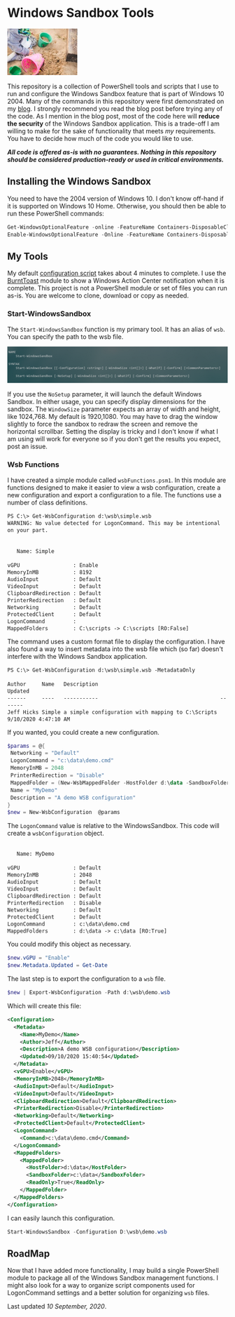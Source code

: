 # Windows Sandbox Tools

![sandbox](images/sandbox.jpg)

This repository is a collection of PowerShell tools and scripts that I use to run and configure the Windows Sandbox feature that is part of Windows 10 2004. Many of the commands in this repository were first demonstrated on my [blog](https://jdhitsolutions.com/blog/powershell/7621/doing-more-with-windows-sandbox/). I strongly recommend you read the blog post before trying any of the code. As I mention in the blog post, most of the code here will __reduce the security__ of the Windows Sandbox application. This is a trade-off I am willing to make for the sake of functionality that meets *my* requirements. You have to decide how much of the code you would like to use.

__*All code is offered as-is with no guarantees. Nothing in this repository should be considered production-ready or used in critical environments.*__

## Installing the Windows Sandbox

You need to have the 2004 version of Windows 10. I don't know off-hand if it is supported on Windows 10 Home. Otherwise, you should then be able to run these PowerShell commands:

```powershell
Get-WindowsOptionalFeature -online -FeatureName Containers-DisposableClientVM
Enable-WindowsOptionalFeature -Online -FeatureName Containers-DisposableClientVM
```

## My Tools

My default [configuration script](sandbox-config.ps1) takes about 4 minutes to complete. I use the [BurntToast](https://github.com/Windos/BurntToast) module to show a Windows Action Center notification when it is complete. This project is not a PowerShell module or set of files you can run as-is. You are welcome to clone, download or copy as needed.

### Start-WindowsSandbox

The `Start-WindowsSandbox` function is my primary tool. It has an alias of `wsb`. You can specify the path to the wsb file.

![Start-WindowsSandbox](images/start-windowssandbox.png)

If you use the `NoSetup` parameter, it will launch the default Windows Sandbox. In either usage, you can specify display dimensions for the sandbox. The `WindowSize` parameter expects an array of width and height, like 1024,768. My default is 1920,1080. You may have to drag the window slightly to force the sandbox to redraw the screen and remove the horizontal scrollbar. Setting the display is tricky and I don't know if what I am using will work for everyone so if you don't get the results you expect, post an issue.

### Wsb Functions

I have created a simple module called `wsbFunctions.psm1`. In this module are functions designed to make it easier to view a wsb configuration, create a new configuration and export a configuration to a file. The functions use a number of class definitions.

```text
PS C:\> Get-WsbConfiguration d:\wsb\simple.wsb
WARNING: No value detected for LogonCommand. This may be intentional on your part.


   Name: Simple

vGPU                 : Enable
MemoryInMB           : 8192
AudioInput           : Default
VideoInput           : Default
ClipboardRedirection : Default
PrinterRedirection   : Default
Networking           : Default
ProtectedClient      : Default
LogonCommand         :
MappedFolders        : C:\scripts -> C:\scripts [RO:False]
```

The command uses a custom format file to display the configuration. I have also found a way to insert metadata into the wsb file which (so far) doesn't interfere with the Windows Sandbox application.

```text
PS C:\> Get-WsbConfiguration d:\wsb\simple.wsb -MetadataOnly

Author     Name   Description                                       Updated
------     ----   -----------                                       -------
Jeff Hicks Simple a simple configuration with mapping to C:\Scripts 9/10/2020 4:47:10 AM
```

If you wanted, you could create a new configuration.

```powershell
$params = @{
 Networking = "Default"
 LogonCommand = "c:\data\demo.cmd"
 MemoryInMB = 2048
 PrinterRedirection = "Disable"
 MappedFolder = (New-WsbMappedFolder -HostFolder d:\data -SandboxFolder c:\data -ReadOnly True)
 Name = "MyDemo"
 Description = "A demo WSB configuration"
}
$new = New-WsbConfiguration  @params
```

The `LogonCommand` value is relative to the WindowsSandbox. This code will create a `wsbConfiguration` object.

```text

   Name: MyDemo

vGPU                 : Default
MemoryInMB           : 2048
AudioInput           : Default
VideoInput           : Default
ClipboardRedirection : Default
PrinterRedirection   : Disable
Networking           : Default
ProtectedClient      : Default
LogonCommand         : c:\data\demo.cmd
MappedFolders        : d:\data -> c:\data [RO:True]
```

You could modify this object as necessary.

```powershell
$new.vGPU = "Enable"
$new.Metadata.Updated = Get-Date
```

The last step is to export the configuration to a `wsb` file.

```powershell
$new | Export-WsbConfiguration -Path d:\wsb\demo.wsb
```

Which will create this file:

```xml
<Configuration>
  <Metadata>
    <Name>MyDemo</Name>
    <Author>Jeff</Author>
    <Description>A demo WSB configuration</Description>
    <Updated>09/10/2020 15:40:54</Updated>
  </Metadata>
  <vGPU>Enable</vGPU>
  <MemoryInMB>2048</MemoryInMB>
  <AudioInput>Default</AudioInput>
  <VideoInput>Default</VideoInput>
  <ClipboardRedirection>Default</ClipboardRedirection>
  <PrinterRedirection>Disable</PrinterRedirection>
  <Networking>Default</Networking>
  <ProtectedClient>Default</ProtectedClient>
  <LogonCommand>
    <Command>c:\data\demo.cmd</Command>
  </LogonCommand>
  <MappedFolders>
    <MappedFolder>
      <HostFolder>d:\data</HostFolder>
      <SandboxFolder>c:\data</SandboxFolder>
      <ReadOnly>True</ReadOnly>
    </MappedFolder>
  </MappedFolders>
</Configuration>
```

I can easily launch this configuration.

```powershell
Start-WindowsSandbox -Configuration D:\wsb\demo.wsb
```

## RoadMap

Now that I have added more functionality, I may build a single PowerShell module to package all of the Windows Sandbox management functions. I might also look for a way to organize script components used for LogonCommand settings and a better solution for organizing `wsb` files.

Last updated *10 September, 2020*.
